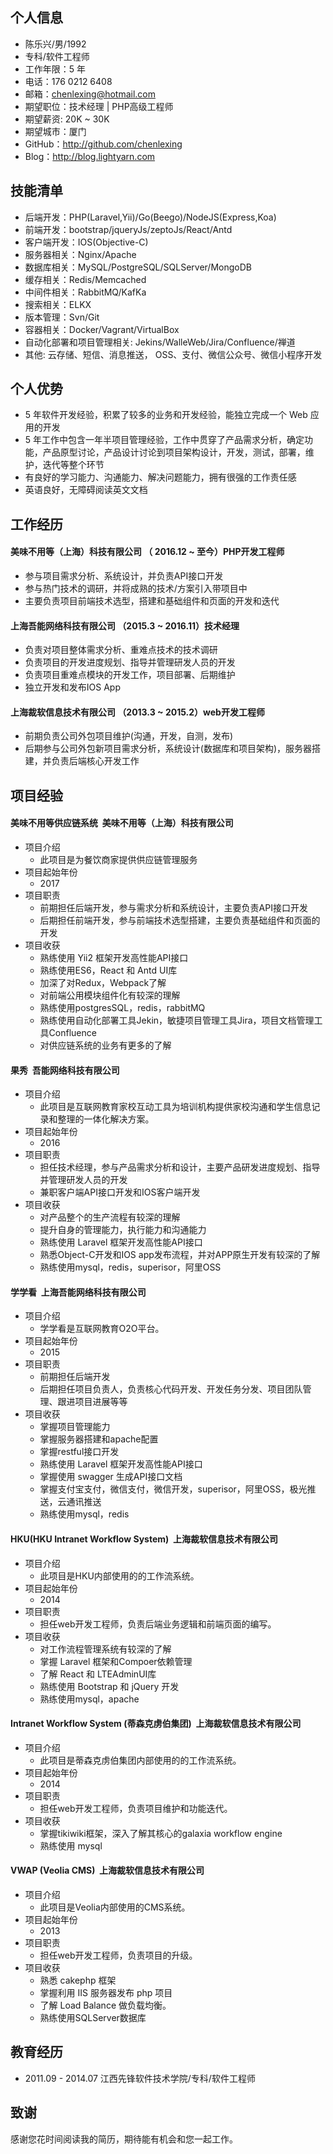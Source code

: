 ## 个人信息

- 陈乐兴/男/1992
- 专科/软件工程师 
- 工作年限：5 年
- 电话：176 0212 6408
- 邮箱：chenlexing@hotmail.com
- 期望职位：技术经理 | PHP高级工程师
- 期望薪资: 20K ~ 30K
- 期望城市：厦门
- GitHub：http://github.com/chenlexing
- Blog：http://blog.lightyarn.com

## 技能清单

- 后端开发：PHP(Laravel,Yii)/Go(Beego)/NodeJS(Express,Koa)
- 前端开发：bootstrap/jqueryJs/zeptoJs/React/Antd
- 客户端开发：IOS(Objective-C)
- 服务器相关：Nginx/Apache
- 数据库相关：MySQL/PostgreSQL/SQLServer/MongoDB
- 缓存相关：Redis/Memcached
- 中间件相关：RabbitMQ/KafKa
- 搜索相关：ELKX
- 版本管理：Svn/Git
- 容器相关：Docker/Vagrant/VirtualBox
- 自动化部署和项目管理相关: Jekins/WalleWeb/Jira/Confluence/禅道
- 其他: 云存储、短信、消息推送， OSS、支付、微信公众号、微信小程序开发

## 个人优势

- 5 年软件开发经验，积累了较多的业务和开发经验，能独立完成一个 Web 应用的开发
- 5 年工作中包含一年半项目管理经验，工作中贯穿了产品需求分析，确定功能，产品原型讨论，产品设计讨论到项目架构设计，开发，测试，部署，维护，迭代等整个环节
- 有良好的学习能力、沟通能力、解决问题能力，拥有很强的工作责任感
- 英语良好，无障碍阅读英文文档

## 工作经历

#### 美味不用等（上海）科技有限公司 （ 2016.12 ~ 至今）PHP开发工程师

- 参与项目需求分析、系统设计，并负责API接口开发
- 参与热门技术的调研，并将成熟的技术/方案引入带项目中
- 主要负责项目前端技术选型，搭建和基础组件和页面的开发和迭代

#### 上海吾能网络科技有限公司 （2015.3 ~ 2016.11）技术经理

- 负责对项目整体需求分析、重难点技术的技术调研
- 负责项目的开发进度规划、指导并管理研发人员的开发
- 负责项目重难点模块的开发工作，项目部署、后期维护
- 独立开发和发布IOS App

#### 上海裁软信息技术有限公司 （2013.3 ~ 2015.2）web开发工程师

- 前期负责公司外包项目维护(沟通，开发，自测，发布)
- 后期参与公司外包新项目需求分析，系统设计(数据库和项目架构)，服务器搭建，并负责后端核心开发工作

## 项目经验

#### 美味不用等供应链系统  美味不用等（上海）科技有限公司

- 项目介绍
   - 此项目是为餐饮商家提供供应链管理服务
- 项目起始年份
   - 2017
- 项目职责
   - 前期担任后端开发，参与需求分析和系统设计，主要负责API接口开发
   - 后期担任前端开发，参与前端技术选型搭建，主要负责基础组件和页面的开发
- 项目收获
   - 熟练使用 Yii2 框架开发高性能API接口
   - 熟练使用ES6，React 和 Antd UI库
   - 加深了对Redux，Webpack了解
   - 对前端公用模块组件化有较深的理解
   - 熟练使用postgresSQL，redis，rabbitMQ
   - 熟练使用自动化部署工具Jekin，敏捷项目管理工具Jira，项目文档管理工具Confluence
   - 对供应链系统的业务有更多的了解
   
#### 果秀  吾能网络科技有限公司

- 项目介绍
  - 此项目是互联网教育家校互动工具为培训机构提供家校沟通和学生信息记录和整理的一体化解决方案。
- 项目起始年份
  - 2016
- 项目职责
  - 担任技术经理，参与产品需求分析和设计，主要产品研发进度规划、指导并管理研发人员的开发
  - 兼职客户端API接口开发和IOS客户端开发
- 项目收获
  - 对产品整个的生产流程有较深的理解
  - 提升自身的管理能力，执行能力和沟通能力
  - 熟练使用 Laravel 框架开发高性能API接口
  - 熟悉Object-C开发和IOS app发布流程，并对APP原生开发有较深的了解
  - 熟练使用mysql，redis，superisor，阿里OSS

#### 学学看  上海吾能网络科技有限公司

- 项目介绍
  - 学学看是互联网教育O2O平台。
- 项目起始年份
  - 2015
- 项目职责
  - 前期担任后端开发
  - 后期担任项目负责人，负责核心代码开发、开发任务分发、项目团队管理、跟进项目进展等等
- 项目收获
  - 掌握项目管理能力
  - 掌握服务器搭建和apache配置
  - 掌握restful接口开发
  - 熟练使用 Laravel 框架开发高性能API接口
  - 掌握使用 swagger 生成API接口文档
  - 掌握支付宝支付，微信支付，微信开发，superisor，阿里OSS，极光推送，云通讯推送
  - 熟练使用mysql，redis


#### HKU(HKU Intranet Workflow System)  上海裁软信息技术有限公司

- 项目介绍
  - 此项目是HKU内部使用的的工作流系统。
- 项目起始年份
  - 2014
- 项目职责
  - 担任web开发工程师，负责后端业务逻辑和前端页面的编写。
- 项目收获
  - 对工作流程管理系统有较深的了解
  - 掌握 Laravel 框架和Compoer依赖管理
  - 了解 React 和 LTEAdminUI库
  - 熟练使用 Bootstrap 和 jQuery 开发
  - 熟练使用mysql，apache
  
#### Intranet Workflow System (蒂森克虏伯集团)  上海裁软信息技术有限公司  

- 项目介绍
  - 此项目是蒂森克虏伯集团内部使用的的工作流系统。
- 项目起始年份
  - 2014
- 项目职责
  - 担任web开发工程师，负责项目维护和功能迭代。
- 项目收获
  - 掌握tikiwiki框架，深入了解其核心的galaxia workflow engine
  - 熟练使用 mysql 
  
#### VWAP (Veolia CMS)  上海裁软信息技术有限公司   

- 项目介绍
  - 此项目是Veolia内部使用的CMS系统。
- 项目起始年份
  - 2013
- 项目职责
  - 担任web开发工程师，负责项目的升级。
- 项目收获
  - 熟悉 cakephp 框架
  - 掌握利用 IIS 服务器发布 php 项目
  - 了解 Load Balance 做负载均衡。
  - 熟练使用SQLServer数据库
  
## 教育经历

- 2011.09 - 2014.07 江西先锋软件技术学院/专科/软件工程师    

## 致谢

感谢您花时间阅读我的简历，期待能有机会和您一起工作。
